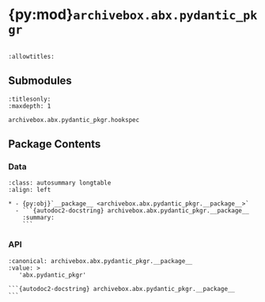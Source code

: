 # {py:mod}`archivebox.abx.pydantic_pkgr`

```{py:module} archivebox.abx.pydantic_pkgr
```

```{autodoc2-docstring} archivebox.abx.pydantic_pkgr
:allowtitles:
```

## Submodules

```{toctree}
:titlesonly:
:maxdepth: 1

archivebox.abx.pydantic_pkgr.hookspec
```

## Package Contents

### Data

````{list-table}
:class: autosummary longtable
:align: left

* - {py:obj}`__package__ <archivebox.abx.pydantic_pkgr.__package__>`
  - ```{autodoc2-docstring} archivebox.abx.pydantic_pkgr.__package__
    :summary:
    ```
````

### API

````{py:data} __package__
:canonical: archivebox.abx.pydantic_pkgr.__package__
:value: >
   'abx.pydantic_pkgr'

```{autodoc2-docstring} archivebox.abx.pydantic_pkgr.__package__
```

````
